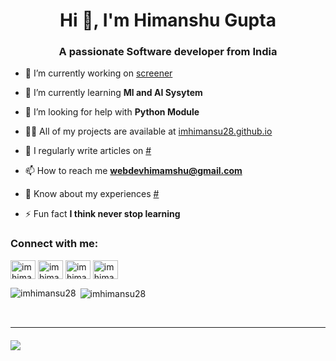 <h1 align="center">Hi 👋, I'm Himanshu Gupta</h1>
<h3 align="center">A passionate Software developer from India</h3>



- 🔭 I’m currently working on [screener](screener.in)

- 🌱 I’m currently learning **Ml and AI Sysytem**

- 🤝 I’m looking for help with **Python Module**

- 👨‍💻 All of my projects are available at [imhimansu28.github.io](imhimansu28.github.io)

- 📝 I regularly write articles on [#](#)

- 📫 How to reach me **webdevhimamshu@gmail.com**

- 📄 Know about my experiences [#](#)

- ⚡ Fun fact **I think never stop learning**

<h3 align="left">Connect with me:</h3>
<p align="left">
<a href="https://dev.to/imhimansu28" target="blank"><img align="center" src="https://raw.githubusercontent.com/rahuldkjain/github-profile-readme-generator/master/src/images/icons/Social/devto.svg" alt="imhimansu28" height="30" width="40" /></a>
<a href="https://twitter.com/imhimansu28" target="blank"><img align="center" src="https://raw.githubusercontent.com/rahuldkjain/github-profile-readme-generator/master/src/images/icons/Social/twitter.svg" alt="imhimansu28" height="30" width="40" /></a>
<a href="https://fb.com/imhimanshu28" target="blank"><img align="center" src="https://raw.githubusercontent.com/rahuldkjain/github-profile-readme-generator/master/src/images/icons/Social/facebook.svg" alt="imhimanshu28" height="30" width="40" /></a>
<a href="https://instagram.com/imhimanshu28" target="blank"><img align="center" src="https://raw.githubusercontent.com/rahuldkjain/github-profile-readme-generator/master/src/images/icons/Social/instagram.svg" alt="imhimanshu28" height="30" width="40" /></a>
</p>



<p><img align="left" src="https://github-readme-stats.vercel.app/api/top-langs?username=imhimansu28&show_icons=true&locale=en&layout" alt="imhimansu28" /></p>

<p>&nbsp;<img align="center" src="https://github-readme-stats.vercel.app/api?username=imhimansu28&show_icons=true&locale=en" alt="imhimansu28" /></p>
<br>
<hr>
<h6>
  <a href="https://visitcount.itsvg.in">
  <img src="https://visitcount.itsvg.in/api?id=imhimansu28&label=Profile%20Visit&pretty=false" />
  </a>
</h6>
